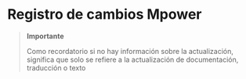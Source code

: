 # Registro de cambios Mpower

>**Importante**
>
>Como recordatorio si no hay información sobre la actualización, significa que solo se refiere a la actualización de documentación, traducción o texto
